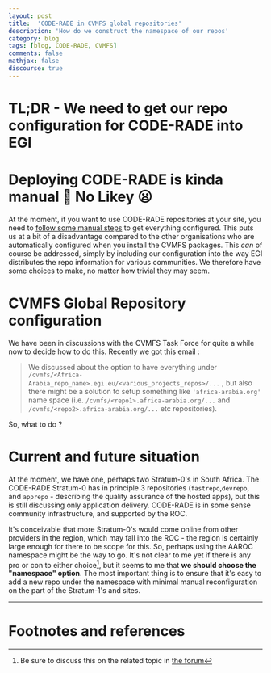 ```yaml
---
layout: post
title:  'CODE-RADE in CVMFS global repositories'
description: 'How do we construct the namespace of our repos'
category: blog
tags: [blog, CODE-RADE, CVMFS]
comments: false
mathjax: false
discourse: true
---
```


# TL;DR - We need to get our repo configuration for CODE-RADE into EGI

# Deploying CODE-RADE is kinda manual :wrench: No Likey :frowning:

At  the moment, if you want to use CODE-RADE repositories at your site, you need to [follow some manual steps](http://www.africa-grid.org/CODE-RADE/site-admin-quickstart/) to get everything configured. This puts us at a bit of a disadvantage compared to the other organisations who are automatically configured when you install the CVMFS packages. This _can_ of course be addressed, simply by including our configuration into the way EGI distributes the repo information for various communities. We therefore have some choices to make, no matter how trivial they may seem.

# CVMFS Global Repository configuration

We have been in discussions with the CVMFS Task Force for quite a while now to decide how to do this. Recently we got this email :

> We discussed about the option to have everything under `/cvmfs/<Africa-Arabia_repo_name>.egi.eu/<various_projects_repos>/...` ,
> but also there might be a solution to setup something like `'africa-arabia.org'` name space
> (i.e. `/cvmfs/<repo1>.africa-arabia.org/...` and `/cvmfs/<repo2>.africa-arabia.org/...`
>  etc repositories).

So, what to do ?

# Current and future situation

At the moment, we have one, perhaps two Stratum-0's in South Africa. The CODE-RADE Stratum-0 has in principle 3 repositories (`fastrepo`,`devrepo`, and `apprepo` - describing the quality assurance of the hosted apps), but this is still discussing only application delivery. CODE-RADE is in some sense community infrastructure, and supported by the ROC.

It's conceivable that more Stratum-0's would come online from other providers in the region, which may fall into the ROC - the region is certainly large enough for there to be scope for this. So, perhaps using the AAROC namespace might be the way to go. It's not clear to me yet if there is any pro or con to either choice[^discuss], but it seems to me that **we should choose the "namespace" option**. The most important thing is to ensure that it's easy to add a new repo under the namespace with minimal manual reconfiguration on the part of the Stratum-1's and sites.

----

# Footnotes and references

[^discuss]: Be sure to discuss this on the related topic in [the forum](http://discourse.sci-gaia.eu)
